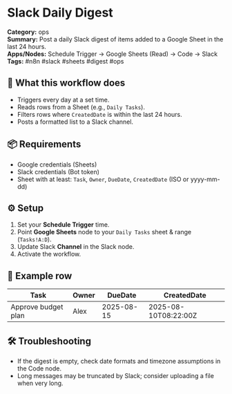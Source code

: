 # Slack Daily Digest

**Category:** ops  
**Summary:** Post a daily Slack digest of items added to a Google Sheet in the last 24 hours.  
**Apps/Nodes:** Schedule Trigger → Google Sheets (Read) → Code → Slack  
**Tags:** #n8n #slack #sheets #digest #ops

## 🧰 What this workflow does
- Triggers every day at a set time.
- Reads rows from a Sheet (e.g., `Daily Tasks`).
- Filters rows where `CreatedDate` is within the last 24 hours.
- Posts a formatted list to a Slack channel.

## 📦 Requirements
- Google credentials (Sheets)
- Slack credentials (Bot token)
- Sheet with at least: `Task`, `Owner`, `DueDate`, `CreatedDate` (ISO or yyyy-mm-dd)

## ⚙️ Setup
1. Set your **Schedule Trigger** time.
2. Point **Google Sheets** node to your `Daily Tasks` sheet & range (`Tasks!A:D`).
3. Update Slack **Channel** in the Slack node.
4. Activate the workflow.

## 🧪 Example row
| Task                | Owner | DueDate    | CreatedDate |
|---------------------|-------|------------|-------------|
| Approve budget plan | Alex  | 2025-08-15 | 2025-08-10T08:22:00Z |

## 🛠 Troubleshooting
- If the digest is empty, check date formats and timezone assumptions in the Code node.
- Long messages may be truncated by Slack; consider uploading a file when very long.
